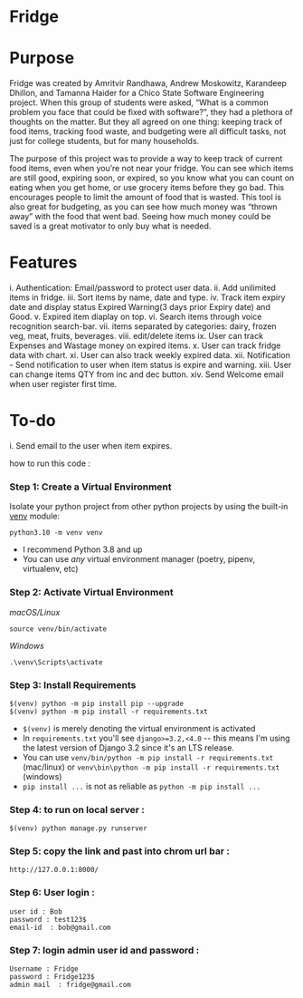 # Fridge

# Purpose
Fridge was created by Amritvir Randhawa, Andrew Moskowitz, Karandeep Dhillon, and Tamanna Haider for a Chico State Software Engineering project. When this group of students were asked, “What is a common problem you face that could be fixed with software?”, they had a plethora of thoughts on the matter. But they all agreed on one thing: keeping track of food items, tracking food waste, and budgeting were all difficult tasks, not just for college students, but for many households.

The purpose of this project was to provide a way to keep track of current food items, even when you’re not near your fridge. You can see which items are still good, expiring soon, or expired, so you know what you can count on eating when you get home, or use grocery items before they go bad. This encourages people to limit the amount of food that is wasted. This tool is also great for budgeting, as you can see how much money was “thrown away” with the food that went bad. Seeing how much money could be saved is a great motivator to only buy what is needed.

# Features
i. Authentication: Email/password to protect user data. 
ii. Add unilimited items in fridge. 
iii. Sort items by name, date and type.
iv. Track item expiry date and display status Expired Warning(3 days prior Expiry date) and Good. 
v. Expired item diaplay on top. 
vi. Search items through voice recognition search-bar.
vii. items separated by categories: dairy, frozen veg, meat, fruits, beverages.
viii. edit/delete items 
ix. User can track Expenses and Wastage money on expired items. 
x. User can track fridge data with chart.
xi. User can also track weekly expired data.
xii. Notification - Send notification to user when item status is expire and warning. 
xiii. User can change items QTY from inc and dec button. 
xiv.  Send Welcome email when user register first time. 

# To-do
i. Send email to the user when item expires. 

how to run this code  :
### Step 1: Create a Virtual Environment

Isolate your python project from other python projects by using the built-in [venv](https://docs.python.org/dev/library/venv.html) module:

```
python3.10 -m venv venv
```

- I recommend Python 3.8 and up
- You can use _any_ virtual environment manager (poetry, pipenv, virtualenv, etc)

### Step 2: Activate Virtual Environment

_macOS/Linux_

```
source venv/bin/activate
```

_Windows_

```
.\venv\Scripts\activate
```

### Step 3: Install Requirements

```
$(venv) python -m pip install pip --upgrade
$(venv) python -m pip install -r requirements.txt
```

- `$(venv)` is merely denoting the virtual environment is activated
- In `requirements.txt` you'll see `django>=3.2,<4.0` -- this means I'm using the latest version of Django 3.2 since it's an LTS release.
- You can use `venv/bin/python -m pip install -r requirements.txt` (mac/linux) or `venv\bin\python -m pip install -r requirements.txt` (windows)
- `pip install ...` is not as reliable as `python -m pip install ...`

### Step 4: to run on local server :
```
$(venv) python manage.py runserver
```

### Step 5: copy the link and past into chrom url bar :
```
http://127.0.0.1:8000/
```

### Step 6: User login :

```
user id : Bob
password : test123$
email-id  : bob@gmail.com

```

### Step 7: login admin user id and password :

```
Username : Fridge
password : Fridge123$
admin mail  : fridge@gmail.com

```

